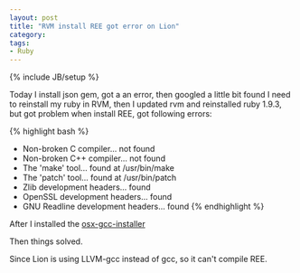 ```yaml
---
layout: post
title: "RVM install REE got error on Lion"
category: 
tags:
- Ruby
---
```

{% include JB/setup %}

Today I install json gem, got a an error, then googled a little bit found I need to reinstall my ruby in RVM,
then I updated rvm and reinstalled ruby 1.9.3, but got problem when install REE, got following errors:

{% highlight bash %}
* Non-broken C compiler... not found 
* Non-broken C++ compiler... not found 
* The 'make' tool... found at /usr/bin/make 
* The 'patch' tool... found at /usr/bin/patch 
* Zlib development headers... found 
* OpenSSL development headers... found 
* GNU Readline development headers... found
{% endhighlight %}

After I installed the 
[osx-gcc-installer](https://github.com/kennethreitz/osx-gcc-installer)

Then things solved.

Since Lion is using LLVM-gcc instead of gcc, so it can't compile REE.
